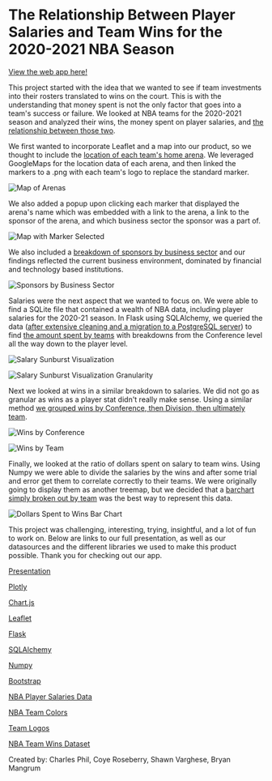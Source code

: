 # The Relationship Between Player Salaries and Team Wins for the 2020-2021 NBA Season

[View the web app here!](https://money-in-the-nba.herokuapp.com/)

This project started with the idea that we wanted to see if team investments into their rosters translated to wins on the court. This is with the understanding that money spent is not the only factor that goes into a team's success or failure. We looked at NBA teams for the 2020-2021 season and analyzed their wins, the money spent on player salaries, and [the relationship between those two](https://money-in-the-nba.herokuapp.com).

We first wanted to incorporate Leaflet and a map into our product, so we thought to include the [location of each team's home arena](https://docs.google.com/presentation/d/1mqYkSCEXJvSyd6BqcCEc-TgwN9aE_Kg7fApw-117O7s/edit#slide=id.g1248e664244_1_21). We leveraged GoogleMaps for the location data of each arena, and then linked the markers to a .png with each team's logo to replace the standard marker.

![Map of Arenas](/readme_images/arena_map.png)

We also added a popup upon clicking each marker that displayed the arena's name which was embedded with a link to the arena, a link to the sponsor of the arena, and which business sector the sponsor was a part of.

![Map with Marker Selected](/readme_images/arena_map_link.png)

We also included a [breakdown of sponsors by business sector](https://docs.google.com/presentation/d/1mqYkSCEXJvSyd6BqcCEc-TgwN9aE_Kg7fApw-117O7s/edit#slide=id.g1248e664244_1_50) and our findings reflected the current business environment, dominated by financial and technology based institutions.

![Sponsors by Business Sector](/readme_images/sponsor_sector.png)

Salaries were the next aspect that we wanted to focus on. We were able to find a SQLite file that contained a wealth of NBA data, including player salaries for the 2020-21 season. In Flask using SQLAlchemy, we queried the data ([after extensive cleaning and a migration to a PostgreSQL server](/readme_images/code_snippet.png)) to find [the amount spent by teams](https://docs.google.com/presentation/d/1mqYkSCEXJvSyd6BqcCEc-TgwN9aE_Kg7fApw-117O7s/edit#slide=id.g1248e664244_1_11) with breakdowns from the Conference level all the way down to the player level.

![Salary Sunburst Visualization](/readme_images/salaries_sunburst_base.png)

![Salary Sunburst Visualization Granularity](/readme_images/salaries_sunburst_granular.png)

Next we looked at wins in a similar breakdown to salaries. We did not go as granular as wins as a player stat didn't really make sense. Using a similar method [we grouped wins by Conference, then Division, then ultimately team](https://docs.google.com/presentation/d/1mqYkSCEXJvSyd6BqcCEc-TgwN9aE_Kg7fApw-117O7s/edit#slide=id.g1248e664244_1_16). 

![Wins by Conference](/readme_images/wins_treemap.png)

![Wins by Team](/readme_images/wins_treemap_granular.png)

Finally, we looked at the ratio of dollars spent on salary to team wins. Using Numpy we were able to divide the salaries by the wins and after some trial and error get them to correlate correctly to their teams. We were originally going to display them as another treemap, but we decided that a [barchart simply broken out by team](https://docs.google.com/presentation/d/1mqYkSCEXJvSyd6BqcCEc-TgwN9aE_Kg7fApw-117O7s/edit#slide=id.g1248e664244_1_36) was the best way to represent this data. 

![Dollars Spent to Wins Bar Chart](/readme_images/ratio_bar_graph.png)

This project was challenging, interesting, trying, insightful, and a lot of fun to work on. Below are links to our full presentation, as well as our datasources and the different libraries we used to make this product possible. Thank you for checking out our app.

[Presentation](https://docs.google.com/presentation/d/1mqYkSCEXJvSyd6BqcCEc-TgwN9aE_Kg7fApw-117O7s/edit?usp=sharing)

[Plotly](https://plotly.com/javascript/)

[Chart.js](https://www.chartjs.org/)

[Leaflet](https://leafletjs.com/)

[Flask](https://flask.palletsprojects.com/en/2.1.x/)

[SQLAlchemy](https://www.sqlalchemy.org/)

[Numpy](https://numpy.org/)

[Bootstrap](https://getbootstrap.com/docs/5.1/getting-started/introduction/)

[NBA Player Salaries Data](http://www.espn.com/nba/salaries/_/year/2021/)

[NBA Team Colors](https://teamcolorcodes.com/nba-team-color-codes/#What_Are_the_HEX_Color_Codes_Used_by_NBA_Teams)

[Team Logos](https://www.stickpng.com/cat/sports/basketball/nba-teams)

[NBA Team Wins Dataset](https://www.kaggle.com/datasets/wyattowalsh/basketball)

Created by: Charles Phil, Coye Roseberry, Shawn Varghese, Bryan Mangrum


